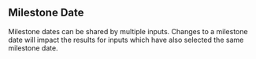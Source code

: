 ## Milestone Date

Milestone dates can be shared by multiple inputs. Changes to a milestone date 
will impact the results for inputs which have also selected the same milestone date.